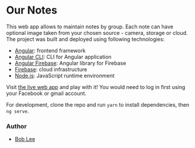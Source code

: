 # Our Notes

This web app allows to maintain notes by group. Each note can have optional image taken from your chosen source - camera, storage or cloud. The project was built and deployed using following technologies:
* [Angular](https://angular.io/): frontend framework
* [Angular CLI](https://github.com/angular/angular-cli): CLI for Angular application
* [Angular Firebase](https://github.com/angular/angularfire2): Angular library for Firebase
* [Firebase](https://firebase.google.com/): cloud infrastructure
* [Node.js](https://nodejs.org): JavaScript runtime environment

Visit [the live web app](https://ng-notes-abb75.firebaseapp.com/) and play with it! You would need to log in first using your Facebook or gmail account.

For development, clone the repo and run `yarn` to install dependencies, then `ng serve`.

### Author
* [Bob Lee](mailto:bob.bumsuk.lee@gmail.com)
